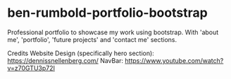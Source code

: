 # ben-rumbold-portfolio-bootstrap
Professional portfolio to showcase my work using bootstrap. With 'about me', 'portfolio', 'future projects' and 'contact me' sections. 

Credits
Website Design (specifically hero section): https://dennissnellenberg.com/
NavBar: https://www.youtube.com/watch?v=z70GTU3p72I